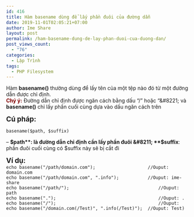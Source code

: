 ```yaml
---
id: 416
title: Hàm basename dùng để lấy phần đuôi của đường dẫn
date: 2019-11-01T02:05:21+07:00
author: Ime Share
layout: post
permalink: /ham-basename-dung-de-lay-phan-duoi-cua-duong-dan/
post_views_count:
  - "76"
categories:
  - Lập Trình
tags:
  - PHP Filesystem
---
```

Hàm **basename()** thường dùng để lấy tên của một tệp nào đó từ một đường dẫn được chỉ định.  
<span style="color: #800000;"><strong>Chý ý:</strong></span> Đường dẫn chỉ định được ngăn cách bằng dấu &#8220;/&#8221; hoặc &#8220;\&#8221; và **basename()** chỉ lấy phần cuối cùng dựa vào dấu ngăn cách trên

<span style="font-size: 14pt;"><strong>Cú pháp:</strong></span>

```
basename($path, $suffix)
```

&#8211; **$path**: là đường dẫn chỉ định cần lấy phần đuôi  
&#8211; **$suffix**: phần đuôi cuối cùng có $suffix này sẽ bị cắt đi

<span style="font-size: 14pt;"><strong>Ví dụ:</strong></span>  
`echo basename("/path/domain.com");                    //Ouput: domain.com`  
`echo basename("/path/domain.com", ".info");           //Ouput: ime-share`  
`echo basename("/path/");                                  //Ouput: path`  
`echo basename(".");                                       //Ouput: .`  
`echo basename("/");                                       //Ouput:`  
`echo basename("/domain.com(/Test)", ".info(/Test)");  //Ouput: Test)`

<div id="gtx-trans" style="position: absolute; left: 488px; top: 55px;">
  <div class="gtx-trans-icon">
  </div>
</div>